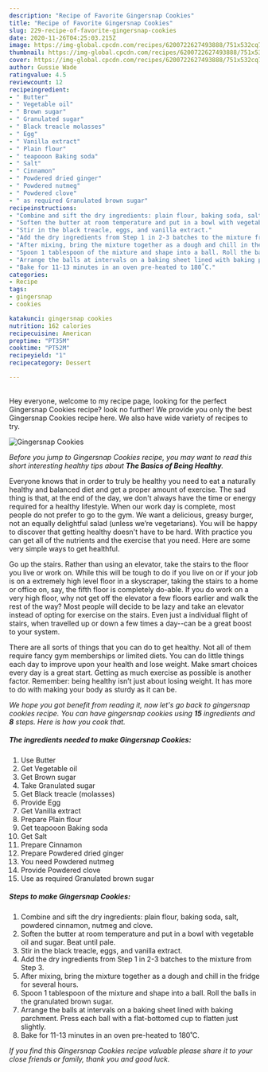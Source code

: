```yaml
---
description: "Recipe of Favorite Gingersnap Cookies"
title: "Recipe of Favorite Gingersnap Cookies"
slug: 229-recipe-of-favorite-gingersnap-cookies
date: 2020-11-26T04:25:03.215Z
image: https://img-global.cpcdn.com/recipes/6200722627493888/751x532cq70/gingersnap-cookies-recipe-main-photo.jpg
thumbnail: https://img-global.cpcdn.com/recipes/6200722627493888/751x532cq70/gingersnap-cookies-recipe-main-photo.jpg
cover: https://img-global.cpcdn.com/recipes/6200722627493888/751x532cq70/gingersnap-cookies-recipe-main-photo.jpg
author: Gussie Wade
ratingvalue: 4.5
reviewcount: 12
recipeingredient:
- " Butter"
- " Vegetable oil"
- " Brown sugar"
- " Granulated sugar"
- " Black treacle molasses"
- " Egg"
- " Vanilla extract"
- " Plain flour"
- " teapooon Baking soda"
- " Salt"
- " Cinnamon"
- " Powdered dried ginger"
- " Powdered nutmeg"
- " Powdered clove"
- " as required Granulated brown sugar"
recipeinstructions:
- "Combine and sift the dry ingredients: plain flour, baking soda, salt, powdered cinnamon, nutmeg and clove."
- "Soften the butter at room temperature and put in a bowl with vegetable oil and sugar. Beat until pale."
- "Stir in the black treacle, eggs, and vanilla extract."
- "Add the dry ingredients from Step 1 in 2-3 batches to the mixture from Step 3."
- "After mixing, bring the mixture together as a dough and chill in the fridge for several hours."
- "Spoon 1 tablespoon of the mixture and shape into a ball. Roll the balls in the granulated brown sugar."
- "Arrange the balls at intervals on a baking sheet lined with baking parchment. Press each ball with a flat-bottomed cup to flatten just slightly."
- "Bake for 11-13 minutes in an oven pre-heated to 180˚C."
categories:
- Recipe
tags:
- gingersnap
- cookies

katakunci: gingersnap cookies 
nutrition: 162 calories
recipecuisine: American
preptime: "PT35M"
cooktime: "PT52M"
recipeyield: "1"
recipecategory: Dessert

---
```

<br>
Hey everyone, welcome to my recipe page, looking for the perfect Gingersnap Cookies recipe? look no further! We provide you only the best Gingersnap Cookies recipe here. We also have wide variety of recipes to try.
<br>


![Gingersnap Cookies](https://img-global.cpcdn.com/recipes/6200722627493888/751x532cq70/gingersnap-cookies-recipe-main-photo.jpg)

<i>Before you jump to Gingersnap Cookies recipe, you may want to read this short interesting healthy tips about <strong>The Basics of Being Healthy</strong>.</i>

Everyone knows that in order to truly be healthy you need to eat a naturally healthy and balanced diet and get a proper amount of exercise. The sad thing is that, at the end of the day, we don't always have the time or energy required for a healthy lifestyle. When our work day is complete, most people do not prefer to go to the gym. We want a delicious, greasy burger, not an equally delightful salad (unless we’re vegetarians). You will be happy to discover that getting healthy doesn't have to be hard. With practice you can get all of the nutrients and the exercise that you need. Here are some very simple ways to get healthful.

Go up the stairs. Rather than using an elevator, take the stairs to the floor you live or work on. While this will be tough to do if you live on or if your job is on a extremely high level floor in a skyscraper, taking the stairs to a home or office on, say, the fifth floor is completely do-able. If you do work on a very high floor, why not get off the elevator a few floors earlier and walk the rest of the way? Most people will decide to be lazy and take an elevator instead of opting for exercise on the stairs. Even just a individual flight of stairs, when travelled up or down a few times a day--can be a great boost to your system. 

There are all sorts of things that you can do to get healthy. Not all of them require fancy gym memberships or limited diets. You can do little things each day to improve upon your health and lose weight. Make smart choices every day is a great start. Getting as much exercise as possible is another factor. Remember: being healthy isn’t just about losing weight. It has more to do with making your body as sturdy as it can be. 


<i>We hope you got benefit from reading it, now let's go back to gingersnap cookies recipe. You can have gingersnap cookies using <strong>15</strong> ingredients and <strong>8</strong> steps. Here is how you cook that.
</i>

##### The ingredients needed to make Gingersnap Cookies:

1. Use  Butter
1. Get  Vegetable oil
1. Get  Brown sugar
1. Take  Granulated sugar
1. Get  Black treacle (molasses)
1. Provide  Egg
1. Get  Vanilla extract
1. Prepare  Plain flour
1. Get  teapooon Baking soda
1. Get  Salt
1. Prepare  Cinnamon
1. Prepare  Powdered dried ginger
1. You need  Powdered nutmeg
1. Provide  Powdered clove
1. Use  as required Granulated brown sugar


##### Steps to make Gingersnap Cookies:

1. Combine and sift the dry ingredients: plain flour, baking soda, salt, powdered cinnamon, nutmeg and clove.
1. Soften the butter at room temperature and put in a bowl with vegetable oil and sugar. Beat until pale.
1. Stir in the black treacle, eggs, and vanilla extract.
1. Add the dry ingredients from Step 1 in 2-3 batches to the mixture from Step 3.
1. After mixing, bring the mixture together as a dough and chill in the fridge for several hours.
1. Spoon 1 tablespoon of the mixture and shape into a ball. Roll the balls in the granulated brown sugar.
1. Arrange the balls at intervals on a baking sheet lined with baking parchment. Press each ball with a flat-bottomed cup to flatten just slightly.
1. Bake for 11-13 minutes in an oven pre-heated to 180˚C.


<i>If you find this Gingersnap Cookies recipe valuable please share it to your close friends or family, thank you and good luck.</i>
